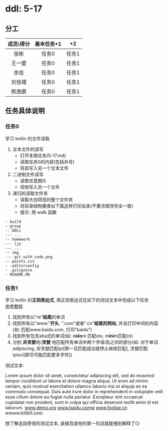 
# ddl: 5-17

## 分工

| 成员\得分 | 基本任务+1 |  +2   | 
| :-------: | :--------: | :---: | 
|   张彬    |   任务0    | 任务1 | 
|  王一盟   |   任务0    | 任务1 | 
|   余佳    |   任务0    | 任务1 | 
|  刘佳翊   |   任务0    | 任务1 | 
|  熊逸朗   |   任务0    | 任务1 | 

## 任务具体说明

### 任务0

学习 kotlin 的文件读取

1. 文本文件的读写
    - 打开本周任务(5-17.md)
    - 读取任务0的内容(包括井号)
    - 将其写入另一个文本文件
2. 二进制文件读写
    - 读取任意图片
    - 将他写入另一个文件
3. 递归的读取文件夹
    - 读取大创项目的整个文件夹
    - 将目录结构像类似下面这样打印出来(不要求顺序完全一致)
    - 提示: 用 walk 函数

```
- build
- group
-- DDLs
--- ...
-- homework
--- ljy
--- ...
-- img
--- git_with_code.png
-- points.csv
- .editorconfig
- .gitignore
- README.MD
```

### 任务1

学习 kotlin 的**正则表达式**, 用正则表达式在如下的测试文本中完成以下任务  
[参考教程](https://www.runoob.com/regexp/regexp-tutorial.html)

1. 找到所有以"re"**结尾**的单词 
2. 找到所有以"www."**开头**, ".com"或者".cn"**结尾的网站**, 并且打印中间的内容(如: 匹配www.baidu.com, 打印"baidu")
3. 找到所有包含aba式的单词(如: d**olo**re 匹配olo, m**ini**m匹配ini)
4. 分别 **非贪婪**地/**贪婪** 地匹配所有单词中两个字母i及之间的部分(如: 对于单词adipiscing, 非贪婪匹配ipi[即一旦匹配成功就停止继续匹配], 贪婪匹配ipisci[即尽可能匹配更多字符])

测试文本:

Lorem ipsum dolor sit amet, consectetur adipiscing elit,
sed do eiusmod tempor incididunt ut labore et dolore magna
aliqua. Ut enim ad minim veniam, quis nostrud exercitation
ullamco laboris nisi ut aliquip ex ea commodo consequat.
Duis aute irure dolor in reprehenderit in voluptate velit
esse cillum dolore eu fugiat nulla pariatur. Excepteur sint
occaecat cupidatat non proident, sunt in culpa qui officia
deserunt mollit anim id est laborum.
www.demo.org
www.baidu.comw
www.foobar.cn
wwww.bilibili.com

想了解这段奇怪的测试文本, 直接百度他的第一句话就能搜到解释了😏